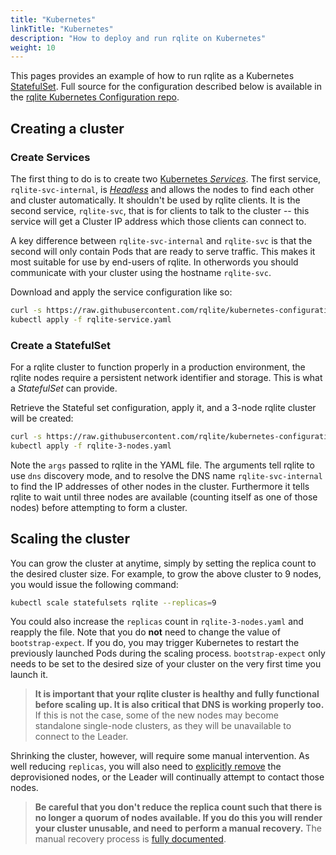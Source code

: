 ```yaml
---
title: "Kubernetes"
linkTitle: "Kubernetes"
description: "How to deploy and run rqlite on Kubernetes"
weight: 10
---
```

This pages provides an example of how to run rqlite as a Kubernetes [StatefulSet](https://kubernetes.io/docs/concepts/workloads/controllers/statefulset/). Full source for the configuration described below is available in the [rqlite Kubernetes Configuration repo](https://github.com/rqlite/kubernetes-configuration).

## Creating a cluster 
### Create Services
The first thing to do is to create two [Kubernetes _Services_](https://kubernetes.io/docs/concepts/services-networking/service). The first service, `rqlite-svc-internal`, is [_Headless_](https://kubernetes.io/docs/concepts/services-networking/service/#headless-services) and allows the nodes to find each other and cluster automatically. It shouldn't be used by rqlite clients. It is the second service, `rqlite-svc`, that is for clients to talk to the cluster -- this service will get a Cluster IP address which those clients can connect to.

A key difference between `rqlite-svc-internal` and `rqlite-svc` is that the second will only contain Pods that are ready to serve traffic. This makes it most suitable for use by end-users of rqlite. In otherwords you should communicate with your cluster using the hostname `rqlite-svc`.

Download and apply the service configuration like so:
```bash
curl -s https://raw.githubusercontent.com/rqlite/kubernetes-configuration/master/service.yaml -o rqlite-service.yaml
kubectl apply -f rqlite-service.yaml
```

### Create a StatefulSet
For a rqlite cluster to function properly in a production environment, the rqlite nodes require a persistent network identifier and storage. This is what a _StatefulSet_ can provide.

Retrieve the Stateful set configuration, apply it, and a 3-node rqlite cluster will be created:
```bash
curl -s https://raw.githubusercontent.com/rqlite/kubernetes-configuration/master/statefulset-3-node.yaml -o rqlite-3-nodes.yaml
kubectl apply -f rqlite-3-nodes.yaml
```

Note the `args` passed to rqlite in the YAML file. The arguments tell rqlite to use `dns` discovery mode, and to resolve the DNS name `rqlite-svc-internal` to find the IP addresses of other nodes in the cluster. Furthermore it tells rqlite to wait until three nodes are available (counting itself as one of those nodes) before attempting to form a cluster.

## Scaling the cluster
You can grow the cluster at anytime, simply by setting the replica count to the desired cluster size. For example, to grow the above cluster to 9 nodes, you would issue the following command:
```bash
kubectl scale statefulsets rqlite --replicas=9
```
You could also increase the `replicas` count in `rqlite-3-nodes.yaml` and reapply the file. Note that you do **not** need to change the value of `bootstrap-expect`. If you do, you may trigger Kubernetes to restart the previously launched Pods during the scaling process. `bootstrap-expect` only needs to be set to the desired size of your cluster on the very first time you launch it.

> **It is important that your rqlite cluster is healthy and fully functional before scaling up. It is also critical that DNS is working properly too.** If this is not the case, some of the new nodes may become standalone single-node clusters, as they will be unavailable to connect to the Leader. 

Shrinking the cluster, however, will require some manual intervention. As well reducing `replicas`, you will also need to [explicitly remove](/docs/clustering/#removing-or-replacing-a-node) the deprovisioned nodes, or the Leader will continually attempt to contact those nodes.

> **Be careful that you don't reduce the replica count such that there is no longer a quorum of nodes available. If you do this you will render your cluster unusable, and need to perform a manual recovery.** The manual recovery process is [fully documented](/docs/clustering/#dealing-with-failure).
